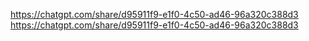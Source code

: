 https://chatgpt.com/share/d95911f9-e1f0-4c50-ad46-96a320c388d3
https://chatgpt.com/share/d95911f9-e1f0-4c50-ad46-96a320c388d3
